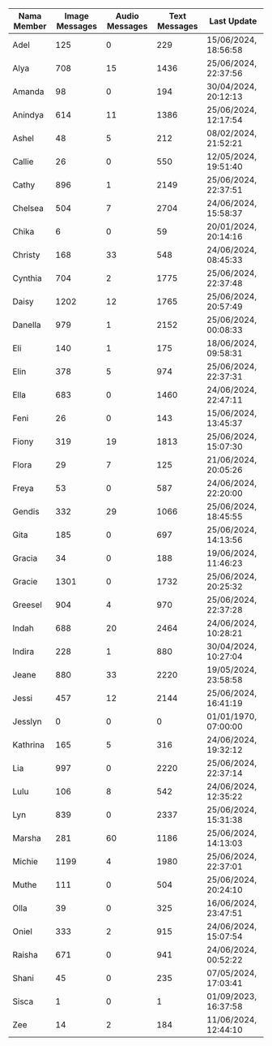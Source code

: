 | Nama Member | Image Messages | Audio Messages | Text Messages | Last Update |
| ------ | -------------- | -------------- | ------------- | ------------ |
| Adel | 125 | 0 | 229 | 15/06/2024, 18:56:58 |
| Alya | 708 | 15 | 1436 | 25/06/2024, 22:37:56 |
| Amanda | 98 | 0 | 194 | 30/04/2024, 20:12:13 |
| Anindya | 614 | 11 | 1386 | 25/06/2024, 12:17:54 |
| Ashel | 48 | 5 | 212 | 08/02/2024, 21:52:21 |
| Callie | 26 | 0 | 550 | 12/05/2024, 19:51:40 |
| Cathy | 896 | 1 | 2149 | 25/06/2024, 22:37:51 |
| Chelsea | 504 | 7 | 2704 | 24/06/2024, 15:58:37 |
| Chika | 6 | 0 | 59 | 20/01/2024, 20:14:16 |
| Christy | 168 | 33 | 548 | 24/06/2024, 08:45:33 |
| Cynthia | 704 | 2 | 1775 | 25/06/2024, 22:37:48 |
| Daisy | 1202 | 12 | 1765 | 25/06/2024, 20:57:49 |
| Danella | 979 | 1 | 2152 | 25/06/2024, 00:08:33 |
| Eli | 140 | 1 | 175 | 18/06/2024, 09:58:31 |
| Elin | 378 | 5 | 974 | 25/06/2024, 22:37:31 |
| Ella | 683 | 0 | 1460 | 24/06/2024, 22:47:11 |
| Feni | 26 | 0 | 143 | 15/06/2024, 13:45:37 |
| Fiony | 319 | 19 | 1813 | 25/06/2024, 15:07:30 |
| Flora | 29 | 7 | 125 | 21/06/2024, 20:05:26 |
| Freya | 53 | 0 | 587 | 24/06/2024, 22:20:00 |
| Gendis | 332 | 29 | 1066 | 25/06/2024, 18:45:55 |
| Gita | 185 | 0 | 697 | 25/06/2024, 14:13:56 |
| Gracia | 34 | 0 | 188 | 19/06/2024, 11:46:23 |
| Gracie | 1301 | 0 | 1732 | 25/06/2024, 20:25:32 |
| Greesel | 904 | 4 | 970 | 25/06/2024, 22:37:28 |
| Indah | 688 | 20 | 2464 | 24/06/2024, 10:28:21 |
| Indira | 228 | 1 | 880 | 30/04/2024, 10:27:04 |
| Jeane | 880 | 33 | 2220 | 19/05/2024, 23:58:58 |
| Jessi | 457 | 12 | 2144 | 25/06/2024, 16:41:19 |
| Jesslyn | 0 | 0 | 0 | 01/01/1970, 07:00:00 |
| Kathrina | 165 | 5 | 316 | 24/06/2024, 19:32:12 |
| Lia | 997 | 0 | 2220 | 25/06/2024, 22:37:14 |
| Lulu | 106 | 8 | 542 | 24/06/2024, 12:35:22 |
| Lyn | 839 | 0 | 2337 | 25/06/2024, 15:31:38 |
| Marsha | 281 | 60 | 1186 | 25/06/2024, 14:13:03 |
| Michie | 1199 | 4 | 1980 | 25/06/2024, 22:37:01 |
| Muthe | 111 | 0 | 504 | 25/06/2024, 20:24:10 |
| Olla | 39 | 0 | 325 | 16/06/2024, 23:47:51 |
| Oniel | 333 | 2 | 915 | 24/06/2024, 15:07:54 |
| Raisha | 671 | 0 | 941 | 24/06/2024, 00:52:22 |
| Shani | 45 | 0 | 235 | 07/05/2024, 17:03:41 |
| Sisca | 1 | 0 | 1 | 01/09/2023, 16:37:58 |
| Zee | 14 | 2 | 184 | 11/06/2024, 12:44:10 |
